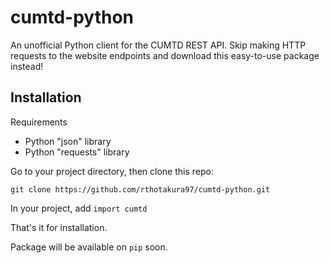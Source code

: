 # cumtd-python
An unofficial Python client for the CUMTD REST API. Skip making HTTP requests to the website endpoints and download this easy-to-use package instead!

## Installation

Requirements
  * Python "json" library
  * Python "requests" library

Go to your project directory, then clone this repo:

```
git clone https://github.com/rthotakura97/cumtd-python.git
```

In your project, add ```import cumtd```

That's it for installation.

Package will be available on ```pip``` soon.

